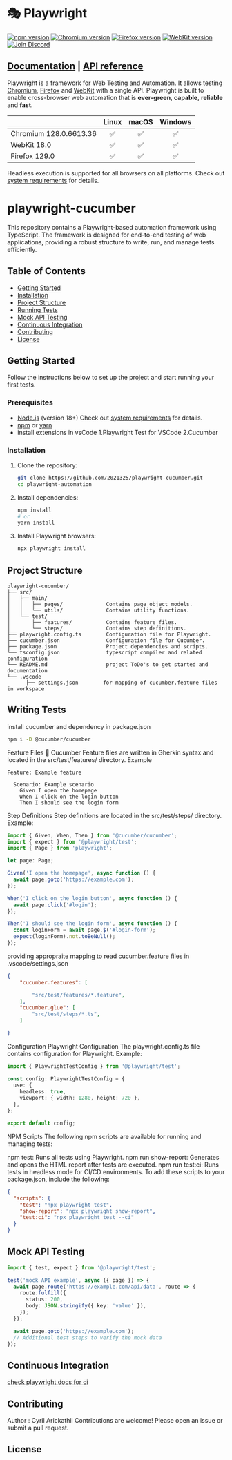 # 🎭 Playwright

[![npm version](https://img.shields.io/npm/v/playwright.svg)](https://www.npmjs.com/package/playwright) <!-- GEN:chromium-version-badge -->[![Chromium version](https://img.shields.io/badge/chromium-128.0.6613.36-blue.svg?logo=google-chrome)](https://www.chromium.org/Home)<!-- GEN:stop --> <!-- GEN:firefox-version-badge -->[![Firefox version](https://img.shields.io/badge/firefox-129.0-blue.svg?logo=firefoxbrowser)](https://www.mozilla.org/en-US/firefox/new/)<!-- GEN:stop --> <!-- GEN:webkit-version-badge -->[![WebKit version](https://img.shields.io/badge/webkit-18.0-blue.svg?logo=safari)](https://webkit.org/)<!-- GEN:stop --> [![Join Discord](https://img.shields.io/badge/join-discord-infomational)](https://aka.ms/playwright/discord)

## [Documentation](https://playwright.dev) | [API reference](https://playwright.dev/docs/api/class-playwright)

Playwright is a framework for Web Testing and Automation. It allows testing [Chromium](https://www.chromium.org/Home), [Firefox](https://www.mozilla.org/en-US/firefox/new/) and [WebKit](https://webkit.org/) with a single API. Playwright is built to enable cross-browser web automation that is **ever-green**, **capable**, **reliable** and **fast**.

|          | Linux | macOS | Windows |
|   :---   | :---: | :---: | :---:   |
| Chromium <!-- GEN:chromium-version -->128.0.6613.36<!-- GEN:stop --> | :white_check_mark: | :white_check_mark: | :white_check_mark: |
| WebKit <!-- GEN:webkit-version -->18.0<!-- GEN:stop --> | :white_check_mark: | :white_check_mark: | :white_check_mark: |
| Firefox <!-- GEN:firefox-version -->129.0<!-- GEN:stop --> | :white_check_mark: | :white_check_mark: | :white_check_mark: |

Headless execution is supported for all browsers on all platforms. Check out [system requirements](https://playwright.dev/docs/intro#system-requirements) for details.




# playwright-cucumber


This repository contains a Playwright-based automation framework using TypeScript. The framework is designed for end-to-end testing of web applications, providing a robust structure to write, run, and manage tests efficiently.

## Table of Contents
- [Getting Started](#getting-started)
- [Installation](#installation)
- [Project Structure](#project-structure)
- [Running Tests](#running-tests)
- [Mock API Testing](#mock-api-testing)
- [Continuous Integration](#continuous-integration)
- [Contributing](#contributing)
- [License](#license)

## Getting Started

Follow the instructions below to set up the project and start running your first tests.

### Prerequisites

- [Node.js](https://nodejs.org/) (version 18+) Check out [system requirements](https://playwright.dev/docs/intro#system-requirements) for details.
- [npm](https://www.npmjs.com/) or [yarn](https://yarnpkg.com/)
- install extensions in vsCode
          1.Playwright Test for VSCode
          2.Cucumber

### Installation

1. Clone the repository:
    ```bash
    git clone https://github.com/2021325/playwright-cucumber.git
    cd playwright-automation
    ```

2. Install dependencies:
    ```bash
    npm install
    # or
    yarn install
    ```

3. Install Playwright browsers:
    ```bash
    npx playwright install
    ```


## Project Structure

```plaintext
playwright-cucumber/
├── src/
│   ├── main/
│   │   ├── pages/              Contains page object models.
│   │   └── utils/              Contains utility functions.
│   └── test/
│       ├── features/           Contains feature files.
│       └── steps/              Contains step definitions.
├── playwright.config.ts        Configuration file for Playwright.
├── cucumber.json               Configuration file for Cucumber.
├── package.json                Project dependencies and scripts.
└── tsconfig.json               typescript compiler and related configuration              
└── README.md                   project ToDo's to get started and documentation
└── .vscode
      ├── settings.json        for mapping of cucumber.feature files in workspace                

```

## Writing Tests

install cucumber and dependency in package.json
```bash
npm i -D @cucumber/cucumber
```

Feature Files
🥒 Cucumber Feature files are written in Gherkin syntax and located in the src/test/features/ directory. Example
```cucumber
Feature: Example feature

  Scenario: Example scenario
    Given I open the homepage
    When I click on the login button
    Then I should see the login form
```

Step Definitions
Step definitions are located in the src/test/steps/ directory. Example:

```typescript
import { Given, When, Then } from '@cucumber/cucumber';
import { expect } from '@playwright/test';
import { Page } from 'playwright';

let page: Page;

Given('I open the homepage', async function () {
  await page.goto('https://example.com');
});

When('I click on the login button', async function () {
  await page.click('#login');
});

Then('I should see the login form', async function () {
  const loginForm = await page.$('#login-form');
  expect(loginForm).not.toBeNull();
});
```
providing appropraite mapping to read cucumber.feature files in .vscode/settings.json
```json
{
    "cucumber.features": [

        "src/test/features/*.feature", 
    ],
    "cucumber.glue": [
        "src/test/steps/*.ts",
    ]

}
```


Configuration
Playwright Configuration
The playwright.config.ts file contains configuration for Playwright. Example:

```Typescript
import { PlaywrightTestConfig } from '@playwright/test';

const config: PlaywrightTestConfig = {
  use: {
    headless: true,
    viewport: { width: 1280, height: 720 },
  },
};

export default config;
```

NPM Scripts
The following npm scripts are available for running and managing tests:

npm test: Runs all tests using Playwright.
npm run show-report: Generates and opens the HTML report after tests are executed.
npm run test:ci: Runs tests in headless mode for CI/CD environments.
To add these scripts to your package.json, include the following:

```json
{
  "scripts": {
    "test": "npx playwright test",
    "show-report": "npx playwright show-report",
    "test:ci": "npx playwright test --ci"
  }
}
```
## Mock API Testing


```Typescript
import { test, expect } from '@playwright/test';

test('mock API example', async ({ page }) => {
  await page.route('https://example.com/api/data', route => {
    route.fulfill({
      status: 200,
      body: JSON.stringify({ key: 'value' }),
    });
  });

  await page.goto('https://example.com');
  // Additional test steps to verify the mock data
});
```


## Continuous Integration

[check playwright docs for ci](https://playwright.dev/docs/ci)

## Contributing
Author : Cyril Arickathil
Contributions are welcome! Please open an issue or submit a pull request.

## License
